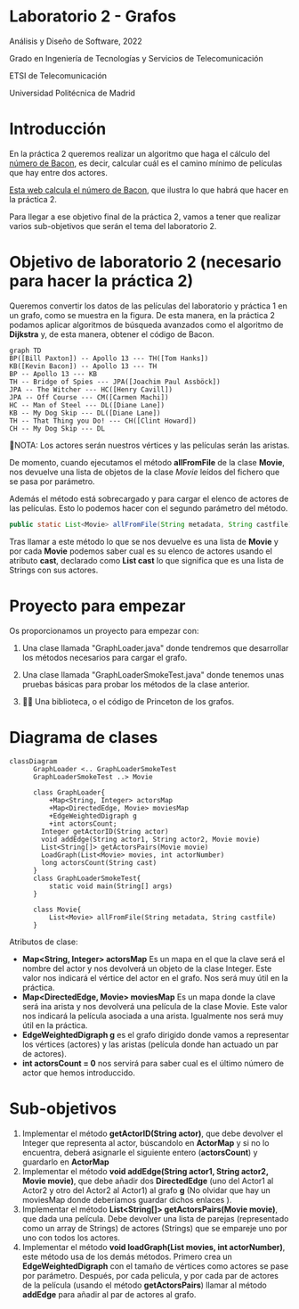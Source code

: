 # Laboratorio 2 - Grafos

Análisis y Diseño de Software, 2022

Grado en Ingeniería de Tecnologías y Servicios de 
Telecomunicación 

ETSI de Telecomunicación

Universidad Politécnica de Madrid

# Introducción
En la práctica 2 queremos realizar un algoritmo que haga el cálculo del [número de Bacon](https://es.wikipedia.org/wiki/N%C3%BAmero_de_Bacon), es decir, calcular cuál es el camino mínimo de películas que hay entre dos actores. 

[Esta web calcula el número de Bacon](https://oracleofbacon.org/), que ilustra lo que habrá que hacer en la práctica 2.

Para llegar a ese objetivo final de la práctica 2, vamos a tener que realizar varios sub-objetivos que serán el tema del laboratorio 2.

# Objetivo de laboratorio 2 (necesario para hacer la práctica 2)
Queremos convertir los datos de las películas del laboratorio y práctica 1 en un grafo, como se muestra en la figura. De esta manera, en la práctica 2 podamos aplicar algoritmos de búsqueda avanzados como el algoritmo de **Dijkstra** y, de esta manera, obtener el código de Bacon.
```mermaid
graph TD
BP([Bill Paxton]) -- Apollo 13 --- TH([Tom Hanks])
KB([Kevin Bacon]) -- Apollo 13 --- TH
BP -- Apollo 13 --- KB
TH -- Bridge of Spies --- JPA([Joachim Paul Assböck])
JPA -- The Witcher --- HC([Henry Cavill])
JPA -- Off Course --- CM([Carmen Machi])
HC -- Man of Steel --- DL([Diane Lane])
KB -- My Dog Skip --- DL([Diane Lane])
TH -- That Thing you Do! --- CH([Clint Howard])
CH -- My Dog Skip --- DL
```

👀NOTA: Los actores serán nuestros vértices y las películas serán las aristas.

De momento, cuando ejecutamos el método **allFromFile** de la clase **Movie**, nos devuelve una lista de objetos de la clase *Movie* leídos del fichero que se pasa por parámetro.

Además el método está sobrecargado y para cargar el elenco de actores de las películas. Esto lo podemos hacer con el segundo parámetro del método.
```java
public static List<Movie> allFromFile(String metadata, String castfile)
```
Tras llamar a este método lo que se nos devuelve es una lista de **Movie** y por cada **Movie** podemos saber cual es su elenco de actores usando el atributo **cast**, declarado como **List<String> cast** lo que significa que es una lista de Strings con sus actores.

# Proyecto para empezar
Os proporcionamos un proyecto para empezar con:

1. Una clase llamada "GraphLoader.java" donde tendremos que desarrollar los métodos necesarios para cargar el grafo.

2. Una clase llamada "GraphLoaderSmokeTest.java" donde tenemos unas pruebas básicas para probar los métodos de la clase anterior.

3. 👀👀 Una biblioteca, o el código de Princeton de los grafos.

# Diagrama de clases
```mermaid	
classDiagram
      GraphLoader <.. GraphLoaderSmokeTest
      GraphLoaderSmokeTest ..> Movie

      class GraphLoader{
          +Map<String, Integer> actorsMap
          +Map<DirectedEdge, Movie> moviesMap
          +EdgeWeightedDigraph g
          +int actorsCount;
        Integer getActorID(String actor)          
        void addEdge(String actor1, String actor2, Movie movie)
        List<String[]> getActorsPairs(Movie movie)
        LoadGraph(List<Movie> movies, int actorNumber)
        long actorsCount(String cast)
      }
      class GraphLoaderSmokeTest{
          static void main(String[] args)
      }

      class Movie{
          List<Movie> allFromFile(String metadata, String castfile)
      }
```
  Atributos de clase:

  * **Map<String, Integer> actorsMap** Es un mapa en el que la clave será el nombre del actor y nos devolverá un objeto de la clase Integer. Este valor nos indicará el vértice del actor en el grafo. Nos será muy útil en la práctica.
  * **Map<DirectedEdge, Movie> moviesMap** Es un mapa donde la clave será ina arista y nos devolverá una película de la clase Movie. Este valor nos indicará la película asociada a una arista. Igualmente nos será muy útil en la práctica.
  * **EdgeWeightedDigraph g** es el grafo dirigido donde vamos a representar los vértices (actores) y las aristas (película donde han actuado un par de actores).
  * **int actorsCount = 0** nos servirá para saber cual es el último número de actor que hemos introduccido.

# Sub-objetivos
1. Implementar el método **getActorID(String actor)**, que debe devolver el Integer que representa al actor, búscandolo en **ActorMap** y si no lo encuentra, deberá asignarle el siguiente entero (**actorsCount**) y guardarlo en **ActorMap**
2. Implementar el método **void addEdge(String actor1, String actor2, Movie movie)**, que debe añadir dos **DirectedEdge** (uno del Actor1 al Actor2 y otro del Actor2 al Actor1) al grafo **g** (No olvidar que hay un moviesMap donde deberíamos guardar dichos enlaces ).
3. Implementar el método **List<String[]> getActorsPairs(Movie movie)**, que dada una película. Debe devolver una lista de parejas (representado como un array de Strings) de actores (Strings) que se empareje uno por uno con todos los actores.
3. Implementar el método  **void loadGraph(List<Movie> movies, int actorNumber)**, este método usa de los demás métodos. Primero crea un **EdgeWeightedDigraph** con el tamaño de vértices como actores se pase por parámetro. Después, por cada pelicula, y por cada par de actores de la película (usando el método **getActorsPairs**) llamar al método **addEdge** para añadir al par de actores al grafo.

